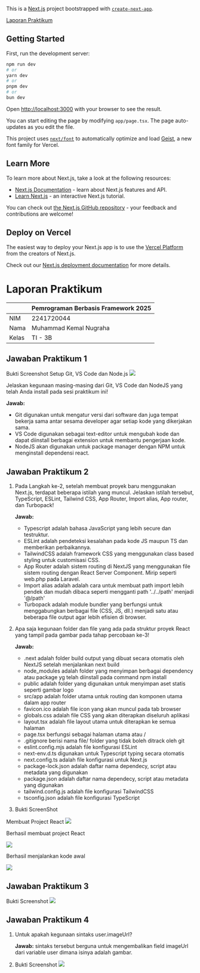 This is a [Next.js](https://nextjs.org) project bootstrapped with [`create-next-app`](https://nextjs.org/docs/app/api-reference/cli/create-next-app).

[Laporan Praktikum](#laporan-praktikum)

## Getting Started

First, run the development server:

```bash
npm run dev
# or
yarn dev
# or
pnpm dev
# or
bun dev
```

Open [http://localhost:3000](http://localhost:3000) with your browser to see the result.

You can start editing the page by modifying `app/page.tsx`. The page auto-updates as you edit the file.

This project uses [`next/font`](https://nextjs.org/docs/app/building-your-application/optimizing/fonts) to automatically optimize and load [Geist](https://vercel.com/font), a new font family for Vercel.

## Learn More

To learn more about Next.js, take a look at the following resources:

- [Next.js Documentation](https://nextjs.org/docs) - learn about Next.js features and API.
- [Learn Next.js](https://nextjs.org/learn) - an interactive Next.js tutorial.

You can check out [the Next.js GitHub repository](https://github.com/vercel/next.js) - your feedback and contributions are welcome!

## Deploy on Vercel

The easiest way to deploy your Next.js app is to use the [Vercel Platform](https://vercel.com/new?utm_medium=default-template&filter=next.js&utm_source=create-next-app&utm_campaign=create-next-app-readme) from the creators of Next.js.

Check out our [Next.js deployment documentation](https://nextjs.org/docs/app/building-your-application/deploying) for more details.

# Laporan Praktikum
|  | Pemrograman Berbasis Framework 2025 |
|--|--|
| NIM |  2241720044|
| Nama |  Muhammad Kemal Nugraha |
| Kelas | TI - 3B |

## Jawaban Praktikum 1
Bukti Screenshot Setup Git, VS Code dan Node.js
![](bukti-laporan/p1.png)

Jelaskan kegunaan masing-masing dari Git, VS Code dan NodeJS yang telah Anda install 
pada sesi praktikum ini! 

**Jawab:** 

- Git digunakan untuk mengatur versi dari software dan juga tempat bekerja sama antar sesama developer agar setiap kode yang dikerjakan sama. 
- VS Code digunakan sebagai text-editor untuk mengubah kode dan dapat diinstall berbagai extension untuk membantu pengerjaan kode. 
- NodeJS akan digunakan untuk package manager dengan NPM untuk menginstall dependensi react.

## Jawaban Praktikum 2
1. Pada Langkah ke-2, setelah membuat proyek baru menggunakan Next.js, terdapat beberapa 
istilah yang muncul. Jelaskan istilah tersebut, TypeScript, ESLint, Tailwind CSS, App 
Router, Import alias, App router, dan Turbopack!

    **Jawab:** 
    - Typescript adalah bahasa JavaScript yang lebih secure dan testruktur. 
    - ESLint adalah pendeteksi kesalahan pada kode JS maupun TS dan memberikan perbaikannya.
    - TailwindCSS adalah framework CSS yang menggunakan class based styling untuk customisasi CSS.
    - App Router adalah sistem routing di NextJS yang menggunakan file sistem routing dengan React Server Component. Mirip seperti web.php pada Laravel.
    - Import alias adalah adalah cara untuk membuat path import lebih pendek dan mudah dibaca seperti mengganti path '../../path' menjadi '@/path'
    - Turbopack adalah module bundler yang berfungsi untuk menggabungkan berbagai file (CSS, JS, dll.) menjadi satu atau beberapa file output agar lebih efisien di browser.


2. Apa saja kegunaan folder dan file yang ada pada struktur proyek React yang tampil pada 
gambar pada tahap percobaan ke-3!

    **Jawab:** 
    - .next adalah folder build output yang dibuat secara otomatis oleh NextJS setelah menjalankan next build
    - node_modules adalah folder yang menyimpan berbagai dependency atau package yg telah diinstall pada command npm install
    - public adalah folder yang digunakan untuk menyimpan aset statis seperti gambar logo
    - src/app adalah folder utama untuk routing dan komponen utama dalam app router
    - favicon.ico adalah file icon yang akan muncul pada tab browser
    - globals.css adalah file CSS yang akan diterapkan diseluruh aplikasi
    - layout.tsx adalah file layout utama untuk diterapkan ke semua halaman
    - page.tsx berfungsi sebagai halaman utama atau /
    - .gitignore berisi nama file/ folder yang tidak boleh ditrack oleh git
    - eslint.config.mjs adalah file konfigurasi ESLint
    - next-env.d.ts digunakan untuk Typescript typing secara otomatis
    - next.config.ts adalah file konfigurasi untuk Next.js
    - package-lock.json adalah daftar nama dependecy, script atau metadata yang digunakan
    - package.json adalah daftar nama dependecy, script atau metadata yang digunakan
    - tailwind.config.js adalah file konfigurasi TailwindCSS
    - tsconfig.json adalah file konfigurasi TypeScript

3. Bukti ScreenShot

Membuat Project React
![](bukti-laporan/p2.1.png)

Berhasil membuat project React

![](bukti-laporan/p2.2.png)

Berhasil menjalankan kode awal

![](bukti-laporan/p2.3.png)

## Jawaban Praktikum 3
Bukti Screenshot
![](bukti-laporan/p3.png)

## Jawaban Praktikum 4
1. Untuk apakah kegunaan sintaks user.imageUrl?

    **Jawab:** sintaks tersebut berguna untuk mengembalikan field imageUrl dari variable user dimana isinya adalah gambar.

2. Bukti Screenshot
![](bukti-laporan/p4.png)
